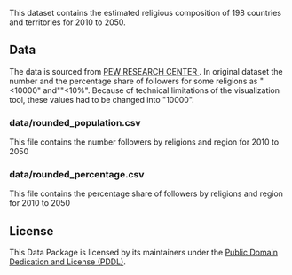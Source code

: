 This dataset contains the estimated religious composition of 198 countries and territories for 2010 to 2050.

## Data
The data is sourced from  [PEW RESEARCH CENTER ](https://www.pewforum.org/2015/04/02/religious-projection-table/2010/percent/all/).
In original dataset  the number and the percentage share  of followers for some religions as "<10000" and""<10%". Because of technical limitations of the visualization tool, these values had to be changed into "10000".

### data/rounded_population.csv
This file contains the number followers by religions and region   for 2010 to 2050

### data/rounded_percentage.csv
This file contains the percentage share of followers by religions and region   for 2010 to 2050

## License

This Data Package is licensed by its maintainers under the [Public Domain Dedication and License (PDDL)](http://opendatacommons.org/licenses/pddl/1.0/).

